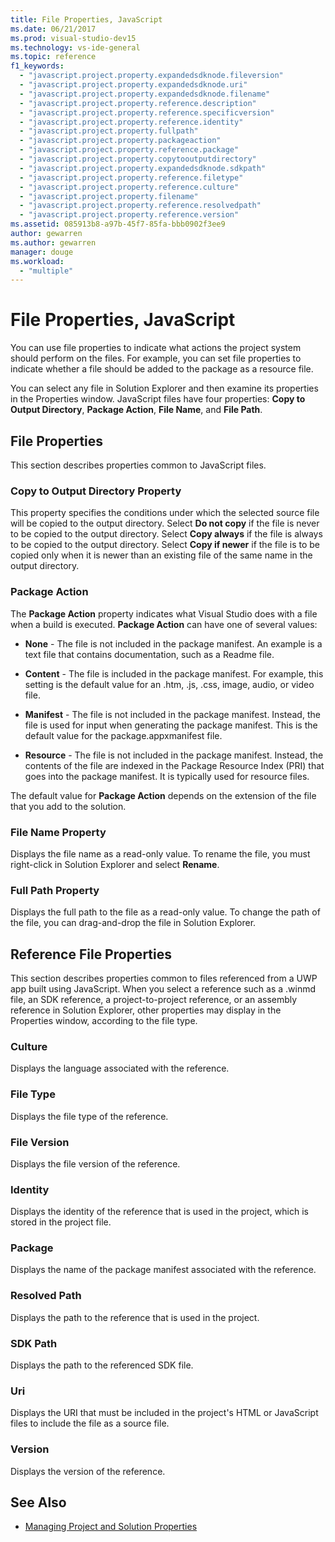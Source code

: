 ```yaml
---
title: File Properties, JavaScript
ms.date: 06/21/2017
ms.prod: visual-studio-dev15
ms.technology: vs-ide-general
ms.topic: reference
f1_keywords:
  - "javascript.project.property.expandedsdknode.fileversion"
  - "javascript.project.property.expandedsdknode.uri"
  - "javascript.project.property.expandedsdknode.filename"
  - "javascript.project.property.reference.description"
  - "javascript.project.property.reference.specificversion"
  - "javascript.project.property.reference.identity"
  - "javascript.project.property.fullpath"
  - "javascript.project.property.packageaction"
  - "javascript.project.property.reference.package"
  - "javascript.project.property.copytooutputdirectory"
  - "javascript.project.property.expandedsdknode.sdkpath"
  - "javascript.project.property.reference.filetype"
  - "javascript.project.property.reference.culture"
  - "javascript.project.property.filename"
  - "javascript.project.property.reference.resolvedpath"
  - "javascript.project.property.reference.version"
ms.assetid: 085913b8-a97b-45f7-85fa-bbb0902f3ee9
author: gewarren
ms.author: gewarren
manager: douge
ms.workload:
  - "multiple"
---
```

# File Properties, JavaScript
You can use file properties to indicate what actions the project system should perform on the files. For example, you can set file properties to indicate whether a file should be added to the package as a resource file.

 You can select any file in Solution Explorer and then examine its properties in the Properties window. JavaScript files have four properties: **Copy to Output Directory**, **Package Action**, **File Name**, and **File Path**.

## File Properties
 This section describes properties common to JavaScript files.

### Copy to Output Directory Property
 This property specifies the conditions under which the selected source file will be copied to the output directory. Select **Do not copy** if the file is never to be copied to the output directory. Select **Copy always** if the file is always to be copied to the output directory. Select **Copy if newer** if the file is to be copied only when it is newer than an existing file of the same name in the output directory.

### Package Action
 The **Package Action** property indicates what Visual Studio does with a file when a build is executed. **Package Action** can have one of several values:

-   **None** - The file is not included in the package manifest. An example is a text file that contains documentation, such as a Readme file.

-   **Content** - The file is included in the package manifest. For example, this setting is the default value for an .htm, .js, .css, image, audio, or video file.

-   **Manifest** - The file is not included in the package manifest. Instead, the file is used for input when generating the package manifest. This is the default value for the package.appxmanifest file.

-   **Resource** - The file is not included in the package manifest. Instead, the contents of the file are indexed in the Package Resource Index (PRI) that goes into the package manifest. It is typically used for resource files.

The default value for **Package Action** depends on the extension of the file that you add to the solution.

### File Name Property
 Displays the file name as a read-only value. To rename the file, you must right-click in Solution Explorer and select **Rename**.

### Full Path Property
 Displays the full path to the file as a read-only value. To change the path of the file, you can drag-and-drop the file in Solution Explorer.

## Reference File Properties
 This section describes properties common to files referenced from a UWP app built using JavaScript. When you select a reference such as a .winmd file, an SDK reference, a project-to-project reference, or an assembly reference in Solution Explorer, other properties may display in the Properties window, according to the file type.

### Culture
 Displays the language associated with the reference.

### File Type
 Displays the file type of the reference.

### File Version
 Displays the file version of the reference.

### Identity
 Displays the identity of the reference that is used in the project, which is stored in the project file.

### Package
 Displays the name of the package manifest associated with the reference.

### Resolved Path
 Displays the path to the reference that is used in the project.

### SDK Path
 Displays the path to the referenced SDK file.

### Uri
 Displays the URI that must be included in the project's HTML or JavaScript files to include the file as a source file.

### Version
 Displays the version of the reference.

## See Also

- [Managing Project and Solution Properties](../../ide/managing-project-and-solution-properties.md)